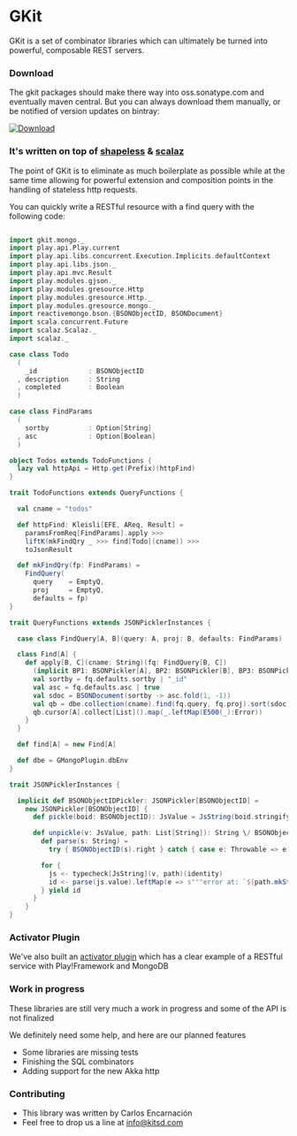 # GKit #

GKit is a set of combinator libraries which can ultimately be turned into powerful, composable REST servers.

### Download ###

The gkit packages should make there way into oss.sonatype.com and eventually maven central. But you can always download them manually, or be notified of version updates on bintray:

[ ![Download](https://api.bintray.com/packages/kitsd/releases/gkit/images/download.png) ](https://bintray.com/kitsd/releases/gkit/_latestVersion)

### It's written on top of [shapeless](https://github.com/milessabin/shapeless) & [scalaz](https://github.com/scalaz/scalaz/)  ###


The point of GKit is to eliminate as much boilerplate as possible while at the same time allowing for powerful extension and composition points in the handling of stateless http requests.

You can quickly write a RESTful resource with a find query with the following code:

```scala

import gkit.mongo._
import play.api.Play.current
import play.api.libs.concurrent.Execution.Implicits.defaultContext
import play.api.libs.json._
import play.api.mvc.Result
import play.modules.gjson._
import play.modules.gresource.Http
import play.modules.gresource.Http._
import play.modules.gresource.mongo._
import reactivemongo.bson.{BSONObjectID, BSONDocument}
import scala.concurrent.Future
import scalaz.Scalaz._
import scalaz._

case class Todo
  (
    _id             : BSONObjectID
  , description     : String
  , completed       : Boolean
  )

case class FindParams
  (
    sortby          : Option[String]
  , asc             : Option[Boolean]
  )

object Todos extends TodoFunctions {
  lazy val httpApi = Http.get(Prefix)(httpFind)
}

trait TodoFunctions extends QueryFunctions {

  val cname = "todos"

  def httpFind: Kleisli[EFE, AReq, Result] =
    paramsFromReq[FindParams].apply >>>
    liftK(mkFindQry _ >>> find[Todo](cname)) >>>
    toJsonResult

  def mkFindQry(fp: FindParams) =
    FindQuery(
      query    = EmptyQ,
      proj     = EmptyQ,
      defaults = fp)
}

trait QueryFunctions extends JSONPicklerInstances {

  case class FindQuery[A, B](query: A, proj: B, defaults: FindParams)

  class Find[A] {
    def apply[B, C](cname: String)(fq: FindQuery[B, C])
      (implicit BP1: BSONPickler[A], BP2: BSONPickler[B], BP3: BSONPickler[C]): Future[Error \/ List[A]] = {
      val sortby = fq.defaults.sortby | "_id"
      val asc = fq.defaults.asc | true
      val sdoc = BSONDocument(sortby -> asc.fold(1, -1))
      val qb = dbe.collection(cname).find(fq.query, fq.proj).sort(sdoc)
      qb.cursor[A].collect[List]().map(_.leftMap(E500(_):Error))
    }
  }

  def find[A] = new Find[A]

  def dbe = GMongoPlugin.dbEnv
}

trait JSONPicklerInstances {

  implicit def BSONObjectIDPickler: JSONPickler[BSONObjectID] =
    new JSONPickler[BSONObjectID] {
      def pickle(boid: BSONObjectID): JsValue = JsString(boid.stringify)

      def unpickle(v: JsValue, path: List[String]): String \/ BSONObjectID = {
        def parse(s: String) =
          try { BSONObjectID(s).right } catch { case e: Throwable => e.getMessage.left }

        for {
          js <- typecheck[JsString](v, path)(identity)
          id <- parse(js.value).leftMap(e => s"""error at: `${path.mkString(".")}`: $e""")
        } yield id
      }
    }
}
```


### Activator Plugin ###

We've also built an [activator plugin](https://github.com/kindleit/todo-gkit-angularjs/) which has a clear example of a RESTful service with Play!Framework and MongoDB

### Work in progress ###

These libraries are still very much a work in progress and some of the API is not finalized

We definitely need some help, and here are our planned features
* Some libraries are missing tests
* Finishing the SQL combinators
* Adding support for the new Akka http

### Contributing ###

* This library was written by Carlos Encarnación
* Feel free to drop us a line at info@kitsd.com
